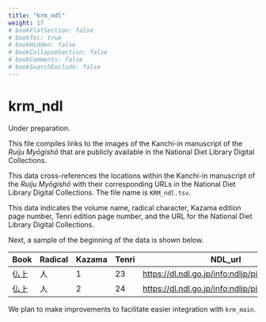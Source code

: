 ```yaml
---
title: "krm_ndl"
weight: 17
# bookFlatSection: false
# bookToc: true
# bookHidden: false
# bookCollapseSection: false
# bookComments: false
# bookSearchExclude: false
---
```

# krm_ndl

Under preparation.

This file compiles links to the images of the Kanchi-in manuscript of the *Ruiju Myōgishō* that are publicly available in the National Diet Library Digital Collections.

This data cross-references the locations within the Kanchi-in manuscript of the *Ruiju Myōgishō* with their corresponding URLs in the National Diet Library Digital Collections. The file name is `KRM_ndl.tsv`.



This data indicates the volume name, radical character, Kazama edition page number, Tenri edition page number, and the URL for the National Diet Library Digital Collections.

Next, a sample of the beginning of the data is shown below.


| Book | Radical | Kazama | Tenri | NDL_url                                       |
|------|---------|--------|-------|-----------------------------------------------|
| 仏上   | 人       | 1      | 23    | https://dl.ndl.go.jp/info:ndljp/pid/2586891/6 |
| 仏上   | 人       | 2      | 24    | https://dl.ndl.go.jp/info:ndljp/pid/2586891/7 |


We plan to make improvements to facilitate easier integration with `krm_main`.



